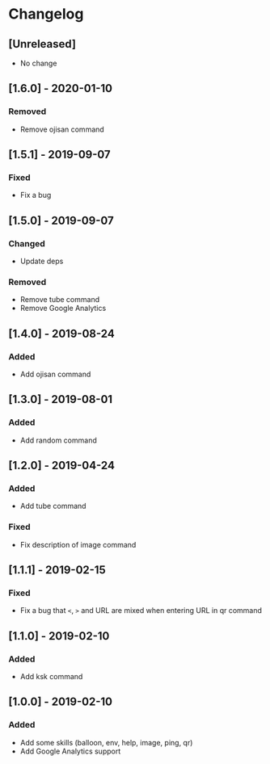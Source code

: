 # Changelog

## [Unreleased]

- No change

## [1.6.0] - 2020-01-10

### Removed

- Remove ojisan command

## [1.5.1] - 2019-09-07

### Fixed

- Fix a bug

## [1.5.0] - 2019-09-07

### Changed

- Update deps

### Removed

- Remove tube command
- Remove Google Analytics

## [1.4.0] - 2019-08-24

### Added

- Add ojisan command

## [1.3.0] - 2019-08-01

### Added

- Add random command

## [1.2.0] - 2019-04-24

### Added

- Add tube command

### Fixed

- Fix description of image command

## [1.1.1] - 2019-02-15

### Fixed

- Fix a bug that `<`, `>` and URL are mixed when entering URL in qr command

## [1.1.0] - 2019-02-10

### Added

- Add ksk command

## [1.0.0] - 2019-02-10

### Added

- Add some skills (balloon, env, help, image, ping, qr)
- Add Google Analytics support
